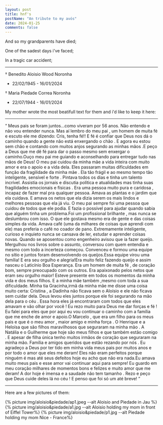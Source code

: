```yaml
---
layout: post
title: hnf's
postName: "An tribute to my avós"
date: 2024-01-25
comments: false
---
```


And so my grandparents have died; 

One of the sadest days i've faced;

In a tragic car accident;

---- 

† Benedito Aloisio Wood Noronha
 - 22/02/1945 - 16/01/2024

† Maria Piedade Correa Noronha
 - 22/07/1944 - 16/01/2024

My mother wrote the most beatifull text for them and i'd like to keep it here:

----
<q>
Meus pais se foram juntos…como viveram por 56 anos.
Não entendo e não vou entender nunca.
Mas aí lembro do meu pai , um homem de muita fé e escuto ele me dizendo: Cris, tenha fé!!
E fé é confiar que Deus nos dá o caminho quando a gente não está enxergando o chão . E agora eu estou sem chão e contando com muitos anjos segurando as minhas mãos .E peço a Deus que me dê fé para dar o passo mesmo sem enxergar o caminho.Ouço meu pai me guiando e aconselhando para entregar tudo nas mãos de Deus!
O meu pai cuidou da minha mãe a vida inteira com muito amor e era o apoio e a vida dela. Eles passaram muitas dificuldades em função da fragilidade da minha mãe . Ela tão frágil e ao mesmo tempo tão inteligente, sensível e forte . Pintava todos os dias e tinha um talento incrível. Assistia os jornais e discutia política e atualidades mas tinha suas fragilidades emocionais e físicas . Era uma pessoa muito pura e caridosa , incapaz de fazer mal pra qualquer pessoa. Amava as plantas e o jardim que ela cuidava. E amava os netos que ela dizia serem os mais lindos e melhores pessoas que ela já viu.
O meu pai sempre foi uma pessoa que cuidou de todos que ele podia. E fazia o possível para ajudar quando sabia que alguém tinha um problema.Foi um profissional brilhante , mas nunca se deslumbrou com isso. O que ele gostava mesmo era de gente e das coisas simples da vida.
Amava café (uma da milhares de coisas que aprendi com ele) mas preferia o café no coador de pano.
Extremamente inteligente, curioso e inquieto nunca se cansava de ler, estudar e aprender coisas novas.
Quando se aposentou como engenheiro avisou que ia fazer queijo. Mergulhou nos livros sobre o assunto, conversou com quem entendia e mesmo com todo a incerteza começou. Convenceu e formou uma equipe no sítio e juntos foram desenvolvendo os queijos.Essa equipe virou uma família! E era seu orgulho e alegria!Era muito feliz fazendo queijo e assim nasceu o Laticínio Boa Esperança.
Era um homem de muita fé , de coração bom, sempre preocupado com os outros.
Era apaixonado pelos netos que eram seu orgulho maior!
Esteve presente em todos os momentos da minha vida e dos meus filhos. E a minha mãe também ,mesmo com toda a sua dificuldade.
Minha tia Gracinha,irmã da minha mãe me disse uma coisa muito certa: Cristina , a Dadinha não ficava sem o Aloísio e ele não ficava sem cuidar dela. Deus levou eles juntos porque ele foi segurando na mão dela para o céu . Essa hora eles já encontraram com todos que eles amavam e vão olhar por você !
Eu rezo muito para Deus me dar forças e fé !
Eu falei para eles que por aqui eu vou continuar o caminho com a família que me enche de amor e apoio.O Marcelo , que era um filho para os meus pais e que é o meu amor , maior amigo e minha força . O Henrique e a Heloísa que são filhos maravilhosos que seguraram na minha mão . A Natália e o Guilherme que hoje são meus filhos e que também estão comigo .
E apesar de filha única tenho muitos irmãos de coração que seguraram na minha mão.
Família e amigos queridos que estão rezando por nós .
Eu agradeço a Deus por ter tido em minha vida meus pais por muitos anos e por todo o amor que eles me deram!
Eles não eram perfeitos porque ninguém é mas até seus defeitos hoje eu acho que não era nada.Eu amava muito meus pais e esse amor vai continuar aqui para sempre! Eu guardo em meu coração milhares de momentos bons e felizes e muito amor que me deram!
A dor hoje é imensa e a saudade não tem tamanho . Rezo e peço que Deus cuide deles lá no céu ! E penso que foi só um até breve!
</q>

----

Here are a few pictures of them:

{% picture img/aloisio&piedade/ap1.jpeg --alt Aloisio and Piedade in Jau %}
{% picture img/aloisio&piedade/a1.jpg --alt Aloisio holding my mom in front of Eiffel Tower%}
{% picture img/aloisio&piedade/p1.jpg --alt Piedade holding my mom Nice - France%}